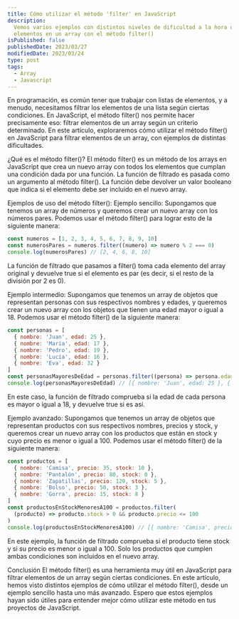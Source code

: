 ```yaml
---
title: Cómo utilizar el método 'filter' en JavaScript
description:
  Vemos varios ejemplos con distintos niveles de dificultad a la hora de filtrar
  elementos en un array con el método filter()
isPublished: false
publishedDate: 2023/03/27
modifiedDate: 2023/03/24
type: post
tags:
  - Array
  - Javascript
---
```


En programación, es común tener que trabajar con listas de elementos, y a menudo, necesitamos filtrar los elementos de una lista según ciertas condiciones. En JavaScript, el método filter() nos permite hacer precisamente eso: filtrar elementos de un array según un criterio determinado. En este artículo, exploraremos cómo utilizar el método filter() en JavaScript para filtrar elementos de un array, con ejemplos de distintas dificultades.

¿Qué es el método filter()?
El método filter() es un método de los arrays en JavaScript que crea un nuevo array con todos los elementos que cumplan una condición dada por una función. La función de filtrado es pasada como un argumento al método filter(). La función debe devolver un valor booleano que indica si el elemento debe ser incluido en el nuevo array.

Ejemplos de uso del método filter():
Ejemplo sencillo:
Supongamos que tenemos un array de números y queremos crear un nuevo array con los números pares. Podemos usar el método filter() para lograr esto de la siguiente manera:

```javascript
const numeros = [1, 2, 3, 4, 5, 6, 7, 8, 9, 10]
const numerosPares = numeros.filter((numero) => numero % 2 === 0)
console.log(numerosPares) // [2, 4, 6, 8, 10]
```

La función de filtrado que pasamos a filter() toma cada elemento del array original y devuelve true si el elemento es par (es decir, si el resto de la división por 2 es 0).

Ejemplo intermedio:
Supongamos que tenemos un array de objetos que representan personas con sus respectivos nombres y edades, y queremos crear un nuevo array con los objetos que tienen una edad mayor o igual a 18. Podemos usar el método filter() de la siguiente manera:

```javascript
const personas = [
  { nombre: 'Juan', edad: 25 },
  { nombre: 'María', edad: 17 },
  { nombre: 'Pedro', edad: 19 },
  { nombre: 'Lucía', edad: 16 },
  { nombre: 'Eva', edad: 32 }
]
const personasMayoresDeEdad = personas.filter((persona) => persona.edad >= 18)
console.log(personasMayoresDeEdad) // [{ nombre: 'Juan', edad: 25 }, { nombre: 'Pedro', edad: 19 }, { nombre: 'Eva', edad: 32 }]
```

En este caso, la función de filtrado comprueba si la edad de cada persona es mayor o igual a 18, y devuelve true si es así.

Ejemplo avanzado:
Supongamos que tenemos un array de objetos que representan productos con sus respectivos nombres, precios y stock, y queremos crear un nuevo array con los productos que están en stock y cuyo precio es menor o igual a 100. Podemos usar el método filter() de la siguiente manera:

```javascript
const productos = [
  { nombre: 'Camisa', precio: 35, stock: 10 },
  { nombre: 'Pantalón', precio: 80, stock: 0 },
  { nombre: 'Zapatillas', precio: 120, stock: 5 },
  { nombre: 'Bolso', precio: 50, stock: 3 },
  { nombre: 'Gorra', precio: 15, stock: 8 }
]
const productosEnStockMenoresA100 = productos.filter(
  (producto) => producto.stock > 0 && producto.precio <= 100
)
console.log(productosEnStockMenoresA100) // [{ nombre: 'Camisa', precio: 35, stock: 10 }, { nombre: 'Bolso', precio: 50, stock: 3 }, { nombre: 'Gorra', precio: 15, stock: 8 }]
```

En este ejemplo, la función de filtrado comprueba si el producto tiene stock y si su precio es menor o igual a 100. Solo los productos que cumplen ambas condiciones son incluidos en el nuevo array.

Conclusión
El método filter() es una herramienta muy útil en JavaScript para filtrar elementos de un array según ciertas condiciones. En este artículo, hemos visto distintos ejemplos de cómo utilizar el método filter(), desde un ejemplo sencillo hasta uno más avanzado. Espero que estos ejemplos hayan sido útiles para entender mejor cómo utilizar este método en tus proyectos de JavaScript.
